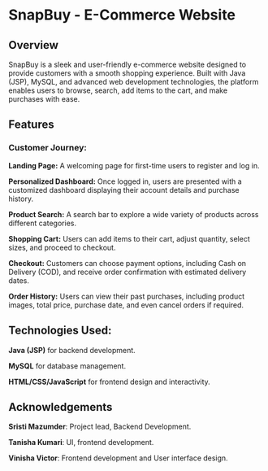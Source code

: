 # SnapBuy - E-Commerce Website
## Overview
SnapBuy is a sleek and user-friendly e-commerce website designed to provide customers with a smooth shopping experience. Built with Java (JSP), MySQL, and advanced web development technologies, the platform enables users to browse, search, add items to the cart, and make purchases with ease.

## Features
### Customer Journey:
**Landing Page:** A welcoming page for first-time users to register and log in.

**Personalized Dashboard:** Once logged in, users are presented with a customized dashboard displaying their account details and purchase history.

**Product Search:** A search bar to explore a wide variety of products across different categories.

**Shopping Cart:** Users can add items to their cart, adjust quantity, select sizes, and proceed to checkout.

**Checkout:** Customers can choose payment options, including Cash on Delivery (COD), and receive order confirmation with estimated delivery dates.

**Order History:** Users can view their past purchases, including product images, total price, purchase date, and even cancel orders if required.

## Technologies Used:
**Java (JSP)** for backend development.

**MySQL** for database management.

**HTML/CSS/JavaScript** for frontend design and interactivity.

## Acknowledgements
**Sristi Mazumder**: Project lead, Backend Development. 

**Tanisha Kumari**:  UI, frontend development.

**Vinisha Victor**:  Frontend development and User interface design.

